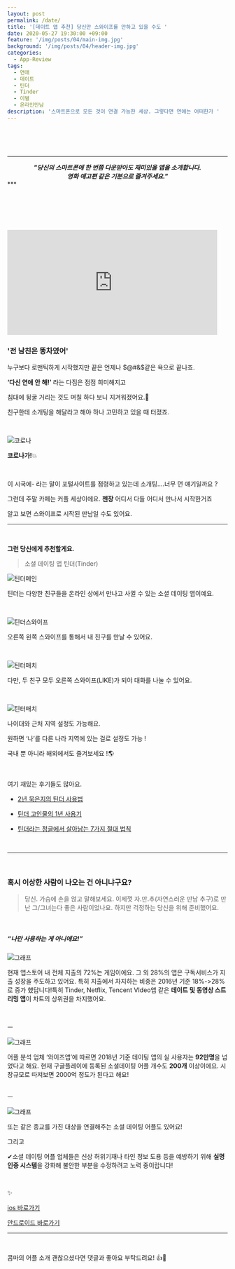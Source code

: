 ```yaml
---
layout: post
permalink: /date/
title: '[데이트 앱 추천] 당신만 스와이프를 안하고 있을 수도 '
date: 2020-05-27 19:30:00 +09:00
feature: '/img/posts/04/main-img.jpg'
background: '/img/posts/04/header-img.jpg'
categories:
  - App-Review
tags:
  - 연애
  - 데이트
  - 틴더
  - Tinder
  - 이별
  - 온라인만남
description: '스마트폰으로 모든 것이 연결 가능한 세상. 그렇다면 연애는 어떠한가 '
---
```


<br><br><br>

***

<center><i><b>"당신의 스마트폰에 한 번쯤 다운받아도 재미있을 앱을 소개합니다.<br>
    영화 예고편 같은 기분으로 즐겨주세요."</b></i></center>
***

<br><br><br><br>

<iframe src="https://giphy.com/embed/44eJ0K7yIkRDq" width="480" height="240" frameBorder="0" class="giphy-embed" allowFullScreen></iframe>

<br>

### '전 남친은 똥차였어'

누구보다 로맨틱하게 시작했지만 끝은 언제나 $@#&$같은 욕으로 끝나죠.

**‘다신 연애 안 해!’** 라는 다짐은  점점 희미해지고

침대에 뒹굴 거리는 것도 며칠 하다 보니 지겨워졌어요.&#128129;

친구한테 소개팅을 해달라고 해야 하나 고민하고 있을 때 터졌죠.

<br>

![코로나](/img/posts/04/corona-img.jpg)

**코로나가!**&#128165;

<br>

이 시국에- 라는 말이 포털사이트를 점령하고 있는데 소개팅….너무 먼 얘기일까요 ?

그런데 주말 카페는 커플 세상이에요. **젠장** 어디서 다들 어디서 만나서 시작한거죠

알고 보면 스와이프로 시작된 만남일 수도 있어요.

***

<br>

**그런 당신에게 추천할게요.**

> 소셜 데이팅 앱  틴더(Tinder)

![틴더메인](/img/posts/04/img01.jpg)

틴더는 다양한 친구들을 온라인 상에서 만나고 사귈 수 있는 소셜 데이팅 앱이예요.

<br>

![틴더스와이프](/img/posts/04/img02.jpg)

오른쪽 왼쪽 스와이프를 통해서 내 친구를 만날 수 있어요.

<br>

![틴터매치](/img/posts/04/img03.jpg)

다만, 두 친구 모두 오른쪽 스와이프(LIKE)가 되야 대화를 나눌 수 있어요.  

<br>

![틴터매치](/img/posts/04/img04.jpg)

나이대와 근처 지역 설정도 가능해요.

원하면 ‘나’를 다른 나라 지역에 있는 걸로 설정도 가능 !

국내 뿐 아니라 해외에서도 즐겨보세요 !&#127758;

<br>

여기 재밌는 후기들도 많아요.

- [2년 묵은지의 틴더 사용법](https://choosychoi.tistory.com/5)

- [틴더 고인물의 1년 사용기](https://brunch.co.kr/@coolivaworld/234)

- [틴더라는 정글에서 살아남는 7가지 절대 법칙](https://ppss.kr/archives/163294)

  <br>



***

<br>

### 혹시 이상한 사람이 나오는 건 아니냐구요?

>
>
> 당신. 가슴에 손을 얹고 말해보세요. 이제껏 자.만.추(자연스러운 만남 추구)로 만난 그/그녀는다 좋은 사람이었나요. 하지만 걱정하는 당신을 위해 준비했어요.

<br>

##### “나만 사용하는 게 아니에요!”

![그래프](/img/posts/04/img05.jpg)

현재 앱스토어 내 전체 지출의 72%는 게임이에요. 그 외 28%의 앱은 구독서비스가 지출 성장을 주도하고 있어요. 특히 지출에서 차지하는 비중은 2016년 기준 18%->28%로 증가 했답니다!특히 Tinder, Netflix, Tencent VIdeo앱 같은 **데이트 및 동영상 스트리밍 앱**이 차트의 상위권을 차지했어요.

<br>

ㅡ

![그래프](/img/posts/04/img06.jpg)

어플 분석 업체 ‘와이즈앱’에 따르면 2018년 기준 데이팅 앱의 실 사용자는 **92만명**을 넘었다고 해요. 현재 구글플레이에 등록된 소셜데이팅 어플 개수도 **200개** 이상이에요. 시장규모로 따져보면 2000억 정도가 된다고 해요!

<br>ㅡ

![그래프](/img/posts/04/img07.jpg)

또는 같은 종교를 가진 대상을 연결해주는 소셜 데이팅 어플도 있어요!

그리고

&#10004;소셜 데이팅 어플 업체들은 신상 허위기재나 타인 정보 도용 등을 예방하기 위해 **실명인증 시스템**을 강화해 불안한 부분을 수정하려고 노력 중이랍니다!

<br>

&#10024;

[ios 바로가기](https://apps.apple.com/kr/app/tinder-%ED%8B%B4%EB%8D%94/id547702041)

[안드로이드 바로가기](https://play.google.com/store/apps/details?id=com.tinder)

***

<br>

콤마의 어플 소개 괜찮으셨다면 댓글과 좋아요 부탁드려요! &#128077;&#128064;

<br>
